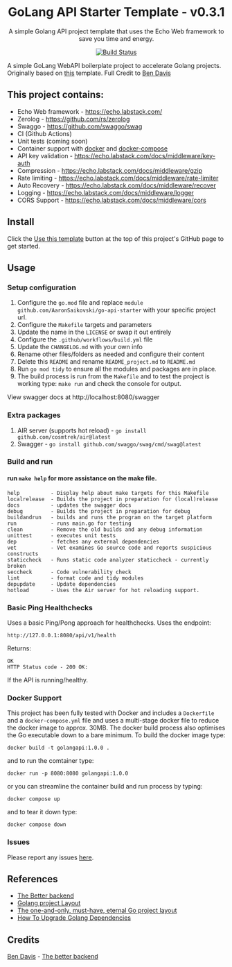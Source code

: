 <div align="center">

# GoLang API Starter Template - v0.3.1

A simple Golang API project template that uses the Echo Web framework to save you time and energy.

[![Build Status](https://github.com/AaronSaikovski/go-api-starter/workflows/build/badge.svg)](https://github.com/AaronSaikovski/go-api-starter/actions)

</div>

A simple GoLang WebAPI boilerplate project to accelerate Golang projects. Originally based on [this](https://github.com/bmdavis419/the-better-backend) template. Full Credit to [Ben Davis](twitter.com/bmdavis419)

## This project contains:

- Echo Web framework - https://echo.labstack.com/
- Zerolog - https://github.com/rs/zerolog
- Swaggo - https://github.com/swaggo/swag
- CI (Github Actions)
- Unit tests (coming soon)
- Container support with [docker](Dockerfile) and [docker-compose](docker-compose.yml)
- API key validation - https://echo.labstack.com/docs/middleware/key-auth
- Compression - https://echo.labstack.com/docs/middleware/gzip
- Rate limiting - https://echo.labstack.com/docs/middleware/rate-limiter
- Auto Recovery - https://echo.labstack.com/docs/middleware/recover
- Logging - https://echo.labstack.com/docs/middleware/logger
- CORS Support - https://echo.labstack.com/docs/middleware/cors

## Install

Click the [Use this template](https://github.com/AaronSaikovski/go-api-starte/generate) button at the top of this project's GitHub page to get started.

## Usage

### Setup configuration

1. Configure the `go.mod` file and replace `module github.com/AaronSaikovski/go-api-starter` with your specific project url.
2. Configure the `Makefile` targets and parameters
3. Update the name in the `LICENSE` or swap it out entirely
4. Configure the `.github/workflows/build.yml` file
5. Update the `CHANGELOG.md` with your own info
6. Rename other files/folders as needed and configure their content
7. Delete this `README` and rename `README_project.md` to `README.md`
8. Run `go mod tidy` to ensure all the modules and packages are in place.
9. The build process is run from the `Makefile` and to test the project is working type: `make run` and check the console for output.

View swagger docs at http://localhost:8080/swagger

### Extra packages

1. AIR server (supports hot reload) - `go install github.com/cosmtrek/air@latest`
2. Swagger - `go install github.com/swaggo/swag/cmd/swag@latest`

### Build and run

#### run `make help` for more assistance on the make file.

```
help          - Display help about make targets for this Makefile
localrelease  - Builds the project in preparation for (local)release
docs          - updates the swagger docs
debug         - Builds the project in preparation for debug
buildandrun   - builds and runs the program on the target platform
run           - runs main.go for testing
clean         - Remove the old builds and any debug information
unittest      - executes unit tests
dep           - fetches any external dependencies
vet           - Vet examines Go source code and reports suspicious constructs
staticcheck   - Runs static code analyzer staticcheck - currently broken
seccheck      - Code vulnerability check
lint          - format code and tidy modules
depupdate     - Update dependencies
hotload       - Uses the Air server for hot reloading support.
```

### Basic Ping Healthchecks

Uses a basic Ping/Pong approach for healthchecks.
Uses the endpoint:
```
http://127.0.0.1:8080/api/v1/health
```

Returns:

```
OK
HTTP Status code - 200 OK:
```

If the API is running/healthy.

### Docker Support

This project has been fully tested with Docker and includes a `Dockerfile` and a `docker-compose.yml` file and uses a multi-stage docker file to reduce the docker image to approx. 30MB.
The docker build process also optimises the Go executable down to a bare minimum.
To build the docker image type:

```
docker build -t golangapi:1.0.0 .
```

and to run the comtainer type:

```
docker run -p 8080:8080 golangapi:1.0.0
```

or you can streamline the container build and run process by typing:

```
docker compose up
```

and to tear it down type:

```
docker compose down
```

### Issues

Please report any issues [here](https://github.com/AaronSaikovski/go-api-starter/issues).

## References

- [The Better backend](https://github.com/bmdavis419/the-better-backend)
- [Golang project Layout](https://github.com/golang-standards/project-layout)
- [The one-and-only, must-have, eternal Go project layout](https://appliedgo.com/blog/go-project-layout)
- [How To Upgrade Golang Dependencies](https://golang.cafe/blog/how-to-upgrade-golang-dependencies.html)

## Credits

[Ben Davis](https://twitter.com/bmdavis419) - [The better backend](https://github.com/bmdavis419/the-better-backend)
